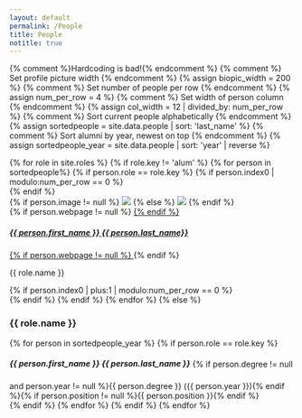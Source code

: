 ```yaml
---
layout: default
permalink: /People
title: People
notitle: true
---
```

{% comment %}Hardcoding is bad!{% endcomment %}
{% comment %} Set profile picture width {% endcomment %}
{% assign biopic_width = 200 %}
{% comment %} Set number of people per row {% endcomment %}
{% assign num_per_row = 4 %}
{% comment %} Set width of person column {% endcomment %}
{% assign col_width = 12 | divided_by: num_per_row %}
{% comment %} Sort current people alphabetically {% endcomment %}
{% assign sortedpeople = site.data.people | sort: 'last_name' %}
{% comment %} Sort alumni by year, newest on top {% endcomment %}
{% assign sortedpeople_year = site.data.people | sort: 'year' | reverse %}
<div class="container-fluid">
  {% for role in site.roles %}
  {% if role.key != 'alum' %}
  {% for person in sortedpeople%}
  {% if person.role == role.key %}
  {% if person.index0 | modulo:num_per_row == 0 %}
  <div class="row">
  {% endif %}
  <div class="col-lg-{{ col_width }}">
  <div class="card" style="border:0;box-shadow:none">
    {% if person.image != null %}
    <img class="card-img-top img-fluid rounded-circle" src="{{site.baseurl}}{{person.image}}" style="width:{{ biopic_width }}px"/>
    {% else %}
    <img class="card-img-top img-fluid rounded-circle" src="http://placehold.it/{{ biopic_width }}x{{ biopic_width }}?text=no+picture" />
    {% endif %}
    <div class="card-block text-xs-center">
      {% if person.webpage != null %}
      <a href="{{ person.webpage }}">
      {% endif %}
      <h5 class="card-title">{{ person.first_name }} {{ person.last_name}}</h5>
      {% if person.webpage != null %}
      </a>
      {% endif %}
      <p class="card-text text-muted">{{ role.name }}</p>
    </div>
  </div>
  </div>
  {% if person.index0 | plus:1 | modulo:num_per_row == 0 %}
  </div>
  {% endif %}
  {% endif %}
  {% endfor %}
  {% else %}
  <h3>{{ role.name }}</h3>
  {% for person in sortedpeople_year %}
  {% if person.role == role.key %}
  <div class="col-xs-12">
    <h5 style="display:inline-block">{{ person.first_name }} {{ person.last_name }}</h5>
    <span>{% if person.degree != null and person.year != null %}{{ person.degree }} ({{ person.year }}){% endif %}{% if person.position != null %}{{ person.position }}{% endif %}</span>
  </div>
  {% endif %}
  {% endfor %}
  {% endif %}
  {% endfor %}
</div>
